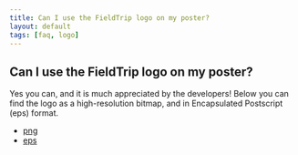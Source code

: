 ```yaml
---
title: Can I use the FieldTrip logo on my poster?
layout: default
tags: [faq, logo]
---
```


## Can I use the FieldTrip logo on my poster?

Yes you can, and it is much appreciated by the developers! Below you can find the logo as a high-resolution bitmap, and in Encapsulated Postscript (eps) format.

- [png](/assets/img/faq/fieldtriplogo.png)
- [eps](/assets/img/faq/fieldtriplogo.eps)
